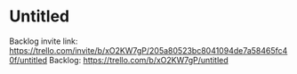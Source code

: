 # Untitled

Backlog invite link: https://trello.com/invite/b/xO2KW7gP/205a80523bc8041094de7a58465fc40f/untitled
Backlog: https://trello.com/b/xO2KW7gP/untitled
